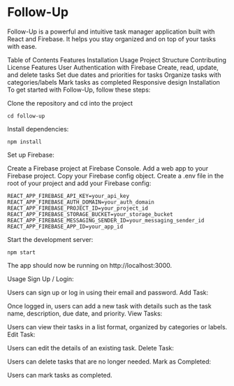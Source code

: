 # Follow-Up
Follow-Up is a powerful and intuitive task manager application built with React and Firebase. It helps you stay organized and on top of your tasks with ease.

Table of Contents
Features
Installation
Usage
Project Structure
Contributing
License
Features
User Authentication with Firebase
Create, read, update, and delete tasks
Set due dates and priorities for tasks
Organize tasks with categories/labels
Mark tasks as completed
Responsive design
Installation
To get started with Follow-Up, follow these steps:

Clone the repository and cd into the project
```
cd follow-up
```
Install dependencies:

```
npm install
```
Set up Firebase:

Create a Firebase project at Firebase Console.
Add a web app to your Firebase project.
Copy your Firebase config object.
Create a .env file in the root of your project and add your Firebase config:

```
REACT_APP_FIREBASE_API_KEY=your_api_key
REACT_APP_FIREBASE_AUTH_DOMAIN=your_auth_domain
REACT_APP_FIREBASE_PROJECT_ID=your_project_id
REACT_APP_FIREBASE_STORAGE_BUCKET=your_storage_bucket
REACT_APP_FIREBASE_MESSAGING_SENDER_ID=your_messaging_sender_id
REACT_APP_FIREBASE_APP_ID=your_app_id
```
Start the development server:

```
npm start
```
The app should now be running on http://localhost:3000.

Usage
Sign Up / Login:

Users can sign up or log in using their email and password.
Add Task:

Once logged in, users can add a new task with details such as the task name, description, due date, and priority.
View Tasks:

Users can view their tasks in a list format, organized by categories or labels.
Edit Task:

Users can edit the details of an existing task.
Delete Task:

Users can delete tasks that are no longer needed.
Mark as Completed:

Users can mark tasks as completed.
